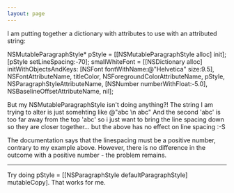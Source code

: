 ```yaml
---
layout: page
---
```


I am putting together a dictionary with attributes to use with an attributed string:

    

NSMutableParagraphStyle* pStyle = [[NSMutableParagraphStyle alloc] init];
	[pStyle setLineSpacing:-70];
	smallWhiteFont = [[NSDictionary alloc] initWithObjectsAndKeys: [NSFont fontWithName:@"Helvetica" size:9.5], NSFontAttributeName, 
																	titleColor, NSForegroundColorAttributeName, 
																	pStyle, NSParagraphStyleAttributeName,
																	[NSNumber numberWithFloat:-5.0], NSBaselineOffsetAttributeName,
																	nil];



But my NSMutableParagraphStyle isn't doing anything?! The string I am trying to alter is just somehting like @"abc \n abc" And the second 'abc' is too far away from the top 'abc' so i just want to bring the line spacing down so they are closer together... but the above has no effect on line spacing :-S

The documentation says that the linespacing must be a positive number, contrary to my example above. However, there is no difference in the outcome with a positive number - the problem remains.

----

Try doing     pStyle = [[NSParagraphStyle defaultParagraphStyle] mutableCopy]. That works for me.
